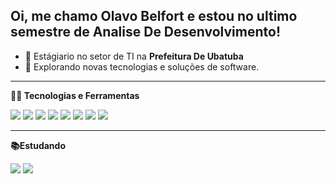 ## Oi, me chamo Olavo Belfort e estou no ultimo semestre de Analise De Desenvolvimento!

- 💼 Estágiario no setor de TI na **Prefeitura De Ubatuba**
- 🤔 Explorando novas tecnologias e soluções de software.

 ----

**👨‍💻 Tecnologias e Ferramentas**

  <img src="https://img.shields.io/badge/-HTML5-E34F26?style=flat&logo=html5&logoColor=white"> 
  <img src="https://img.shields.io/badge/-CSS3-1572B6?style=flat&logo=css3&logoColor=white">
  <img src="https://img.shields.io/badge/-Bootstrap-563D7C?style=flat&logo=bootstrap&logoColor=white">
  <img src="https://img.shields.io/badge/-JavaScript-eed718?style=flat&logo=javascript&logoColor=ffffff">
   <img src="https://img.shields.io/badge/-JQuery-blue?style=flat&logo=jquery">
  <img src="https://img.shields.io/badge/-MySQL-F29111?style=flat&logo=mysql&logoColor=FFFFFF">
  <img src="https://img.shields.io/badge/-PHP-F29111?style=flat&logo=php&logoColor=FFFFFF">
  <img src="https://img.shields.io/badge/-Git-black?style=flat&logo=git">


  -----
  
  **📚Estudando**
  
  <img src="https://img.shields.io/badge/-Python-black?style=flat&logo=python&logoColor=white"> 
  <img src="http://img.shields.io/badge/-Java-F89820?style=flat&logo=java&logoColor=white">
  
  
  

